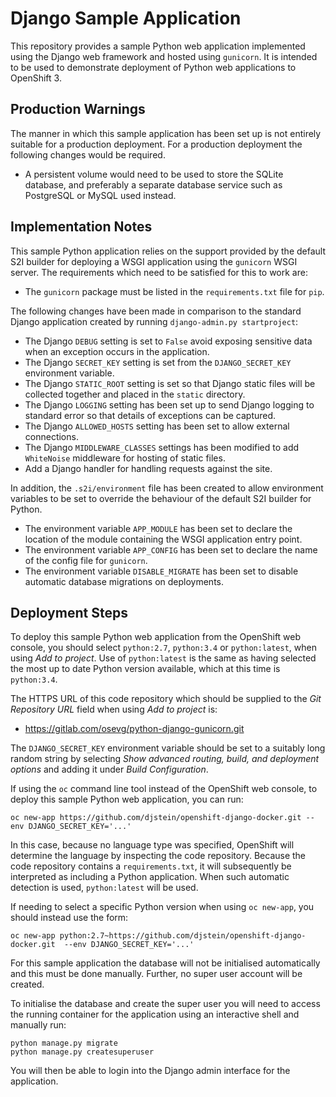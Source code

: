# Django Sample Application

This repository provides a sample Python web application implemented using the Django web framework and hosted using ``gunicorn``. It is intended to be used to demonstrate deployment of Python web applications to OpenShift 3.

## Production Warnings

The manner in which this sample application has been set up is not entirely suitable for a production deployment. For a production deployment the following changes would be required.

* A persistent volume would need to be used to store the SQLite database, and preferably a separate database service such as PostgreSQL or MySQL used instead.

## Implementation Notes

This sample Python application relies on the support provided by the default S2I builder for deploying a WSGI application using the ``gunicorn`` WSGI server. The requirements which need to be satisfied for this to work are:

* The ``gunicorn`` package must be listed in the ``requirements.txt`` file for ``pip``.

The following changes have been made in comparison to the standard Django application created by running ``django-admin.py startproject``:

* The Django ``DEBUG`` setting is set to ``False`` avoid exposing sensitive data when an exception occurs in the application.
* The Django ``SECRET_KEY`` setting is set from the ``DJANGO_SECRET_KEY`` environment variable.
* The Django ``STATIC_ROOT`` setting is set so that Django static files will be collected together and placed in the ``static`` directory.
* The Django ``LOGGING`` setting has been set up to send Django logging to standard error so that details of exceptions can be captured.
* The Django ``ALLOWED_HOSTS`` setting has been set to allow external connections.
* The Django ``MIDDLEWARE_CLASSES`` settings has been modified to add ``WhiteNoise`` middleware for hosting of static files.
* Add a Django handler for handling requests against the site.

In addition, the ``.s2i/environment`` file has been created to allow environment variables to be set to override the behaviour of the default S2I builder for Python.

* The environment variable ``APP_MODULE`` has been set to declare the location of the module containing the WSGI application entry point.
* The environment variable ``APP_CONFIG`` has been set to declare the name of the config file for ``gunicorn``.
* The environment variable ``DISABLE_MIGRATE`` has been set to disable automatic database migrations on deployments.

## Deployment Steps

To deploy this sample Python web application from the OpenShift web console, you should select ``python:2.7``, ``python:3.4`` or ``python:latest``, when using _Add to project_. Use of ``python:latest`` is the same as having selected the most up to date Python version available, which at this time is ``python:3.4``.

The HTTPS URL of this code repository which should be supplied to the _Git Repository URL_ field when using _Add to project_ is:

* https://gitlab.com/osevg/python-django-gunicorn.git

The ``DJANGO_SECRET_KEY`` environment variable should be set to a suitably long random string by selecting *Show advanced routing, build, and deployment options* and adding it under *Build Configuration*.
 
If using the ``oc`` command line tool instead of the OpenShift web console, to deploy this sample Python web application, you can run:

```
oc new-app https://github.com/djstein/openshift-django-docker.git --env DJANGO_SECRET_KEY='...'
```

In this case, because no language type was specified, OpenShift will determine the language by inspecting the code repository. Because the code repository contains a ``requirements.txt``, it will subsequently be interpreted as including a Python application. When such automatic detection is used, ``python:latest`` will be used.

If needing to select a specific Python version when using ``oc new-app``, you should instead use the form:

```
oc new-app python:2.7~https://github.com/djstein/openshift-django-docker.git  --env DJANGO_SECRET_KEY='...'
```

For this sample application the database will not be initialised automatically and this must be done manually. Further, no super user account will be created.

To initialise the database and create the super user you will need to access the running container for the application using an interactive shell and manually run:

```
python manage.py migrate
python manage.py createsuperuser
```

You will then be able to login into the Django admin interface for the application.
